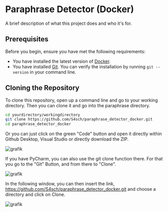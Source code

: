 # Paraphrase Detector (Docker)

A brief description of what this project does and who it's for.

## Prerequisites

Before you begin, ensure you have met the following requirements:

- You have installed the latest version of [Docker](https://www.docker.com/get-started).
- You have installed [Git](https://git-scm.com/downloads). You can verify the installation by running `git --version` in your command line.

## Cloning the Repository

To clone this repository, open up a command line and go to your working directory. Then you can clone it and go into the paraphrase directory.

```bash
cd yourdirectory/workingdirectory
git clone https://github.com/S4sch/paraphrase_detector_docker.git
cd paraphrase_detector_docker
```


Or you can just click on the green "Code" button and open it directly within Github Desktop, Visual Studio or directly download the ZIP.

![grafik](https://github.com/S4sch/paraphrase_detector_docker/assets/50823858/9cb0eba6-c722-4ce3-89b4-ecc7e65cc1a4)



If you have PyCharm, you can also use the git clone function there. For that you go to the "Git" Button, and from there to "Clone".

![grafik](https://github.com/S4sch/paraphrase_detector_docker/assets/50823858/c1ea244f-cba3-40ab-bcf2-82c8a9dcd1ce)


In the following window, you can then insert the link, https://github.com/S4sch/paraphrase_detector_docker.git and choose a directory and click on Clone. 

![grafik](https://github.com/S4sch/paraphrase_detector_docker/assets/50823858/9e652e84-ed41-4e2e-82c8-4c46ad000919)









